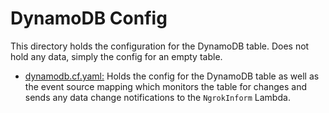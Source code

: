 # DynamoDB Config
This directory holds the configuration for the DynamoDB table. Does not hold any data, simply the config for an empty table.

* [dynamodb.cf.yaml:](/dynamodb/dynamodb.cf.yaml) Holds the config for the DynamoDB table as well as the event source mapping which monitors the table for changes and sends any data change notifications to the `NgrokInform` Lambda.